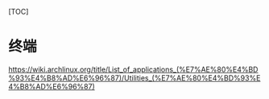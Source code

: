 [TOC]

# 终端
https://wiki.archlinux.org/title/List_of_applications_(%E7%AE%80%E4%BD%93%E4%B8%AD%E6%96%87)/Utilities_(%E7%AE%80%E4%BD%93%E4%B8%AD%E6%96%87)